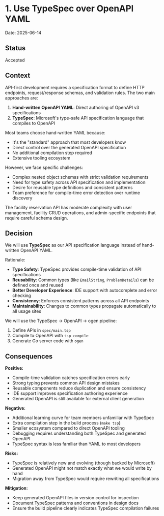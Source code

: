 # 1. Use TypeSpec over OpenAPI YAML

Date: 2025-06-14

## Status

Accepted

## Context

API-first development requires a specification format to define HTTP endpoints, request/response schemas, and validation rules. The two main approaches are:

1. **Hand-written OpenAPI YAML**: Direct authoring of OpenAPI v3 specifications
2. **TypeSpec**: Microsoft's type-safe API specification language that compiles to OpenAPI

Most teams choose hand-written YAML because:
- It's the "standard" approach that most developers know
- Direct control over the generated OpenAPI specification
- No additional compilation step required
- Extensive tooling ecosystem

However, we face specific challenges:
- Complex nested object schemas with strict validation requirements
- Need for type safety across API specification and implementation
- Desire for reusable type definitions and consistent patterns
- Team preference for compile-time error detection over runtime discovery

The facility reservation API has moderate complexity with user management, facility CRUD operations, and admin-specific endpoints that require careful schema design.

## Decision

We will use **TypeSpec** as our API specification language instead of hand-written OpenAPI YAML.

Rationale:
- **Type Safety**: TypeSpec provides compile-time validation of API specifications
- **Reusability**: Common types (like `EmailString`, `ProblemDetails`) can be defined once and reused
- **Better Developer Experience**: IDE support with autocomplete and error checking
- **Consistency**: Enforces consistent patterns across all API endpoints
- **Maintainability**: Changes to common types propagate automatically to all usage sites

We will use the TypeSpec → OpenAPI → ogen pipeline:
1. Define APIs in `spec/main.tsp`
2. Compile to OpenAPI with `tsp compile`
3. Generate Go server code with `ogen`

## Consequences

**Positive:**
- Compile-time validation catches specification errors early
- Strong typing prevents common API design mistakes
- Reusable components reduce duplication and ensure consistency
- IDE support improves specification authoring experience
- Generated OpenAPI is still available for external client generation

**Negative:**
- Additional learning curve for team members unfamiliar with TypeSpec
- Extra compilation step in the build process (`make tsp`)
- Smaller ecosystem compared to direct OpenAPI tooling
- Debugging requires understanding both TypeSpec and generated OpenAPI
- TypeSpec syntax is less familiar than YAML to most developers

**Risks:**
- TypeSpec is relatively new and evolving (though backed by Microsoft)
- Generated OpenAPI might not match exactly what we would write by hand
- Migration away from TypeSpec would require rewriting all specifications

**Mitigation:**
- Keep generated OpenAPI files in version control for inspection
- Document TypeSpec patterns and conventions in design docs
- Ensure the build pipeline clearly indicates TypeSpec compilation failures